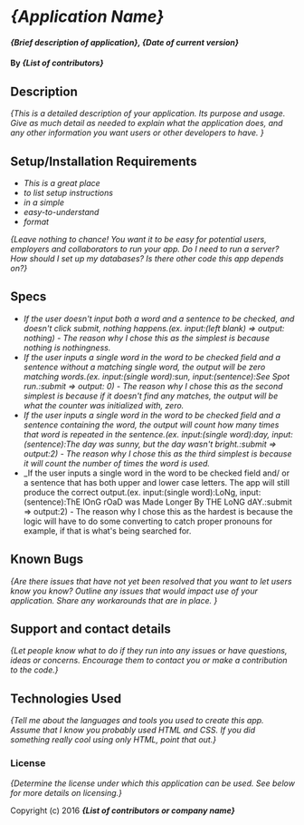 # _{Application Name}_

#### _{Brief description of application}, {Date of current version}_

#### By _**{List of contributors}**_

## Description

_{This is a detailed description of your application. Its purpose and usage.  Give as much detail as needed to explain what the application does, and any other information you want users or other developers to have. }_

## Setup/Installation Requirements

* _This is a great place_
* _to list setup instructions_
* _in a simple_
* _easy-to-understand_
* _format_

_{Leave nothing to chance! You want it to be easy for potential users, employers and collaborators to run your app. Do I need to run a server? How should I set up my databases? Is there other code this app depends on?}_

## Specs

* _If the user doesn't input both a word and a sentence to be checked, and doesn't click submit, nothing happens.(ex. input:(left blank) => output: nothing) - The reason why I chose this as the simplest is because nothing is nothingness._
* _If the user inputs a single word in the word to be checked field and a sentence without a matching single word, the output will be zero matching words.(ex. input:(single word):sun, input:(sentence):See Spot run.:submit => output: 0) - The reason why I chose this as the second simplest is because if it doesn't find any matches, the output will be what the counter was initialized with, zero._
* _If the user inputs a single word in the word to be checked field and a sentence containing the word, the output will count how many times that word is repeated in the sentence.(ex. input:(single word):day, input:(sentence):The day was sunny, but the day wasn't bright.:submit => output:2) - The reason why I chose this as the third simplest is because it will count the number of times the word is used._
* _If the user inputs a single word in the word to be checked field and/ or a sentence that has both upper and lower case letters. The app will still produce the correct output.(ex. input:(single word):LoNg, input:(sentence):ThE lOnG rOaD was Made Longer By THE LoNG dAY.:submit => output:2) - The reason why I chose this as the hardest is because the logic will have to do some converting to catch proper pronouns for example, if that is what's being searched for.


## Known Bugs

_{Are there issues that have not yet been resolved that you want to let users know you know?  Outline any issues that would impact use of your application.  Share any workarounds that are in place. }_

## Support and contact details

_{Let people know what to do if they run into any issues or have questions, ideas or concerns.  Encourage them to contact you or make a contribution to the code.}_

## Technologies Used

_{Tell me about the languages and tools you used to create this app. Assume that I know you probably used HTML and CSS. If you did something really cool using only HTML, point that out.}_

### License

*{Determine the license under which this application can be used.  See below for more details on licensing.}*

Copyright (c) 2016 **_{List of contributors or company name}_**
